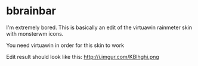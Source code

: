 bbrainbar
=========

I'm extremely bored. This is basically an edit of the virtuawin rainmeter skin with monsterwm icons.

You need virtuawin in order for this skin to work

Edit result should look like this:
http://i.imgur.com/KBlhghi.png
